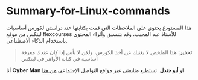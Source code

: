 # Summary-for-Linux-commands
هذا المستودع يحتوي على الملاحظات التي قمت بكتابتها عند دراستي لكورس أساسيات لينكس من موقع flexcourses للأستاذ عبد المجيب، وقد بتنسيق وأثراء المحتوى باستخدام الذكاء الاصطناعي.

> **تحذير:**
> هذا الملخص لا يغنيك عن أخذ الكورس، ولكن لا بأس إذا كان عندك معرفة أساسية في كتابة الأوامر في لينكس

أنا **Cyber Man** او **أبو جندل**. تستطيع متابعتي عبر مواقع التواصل الإجتماعي [من هنا](https://linktr.ee/ex.jandal)
